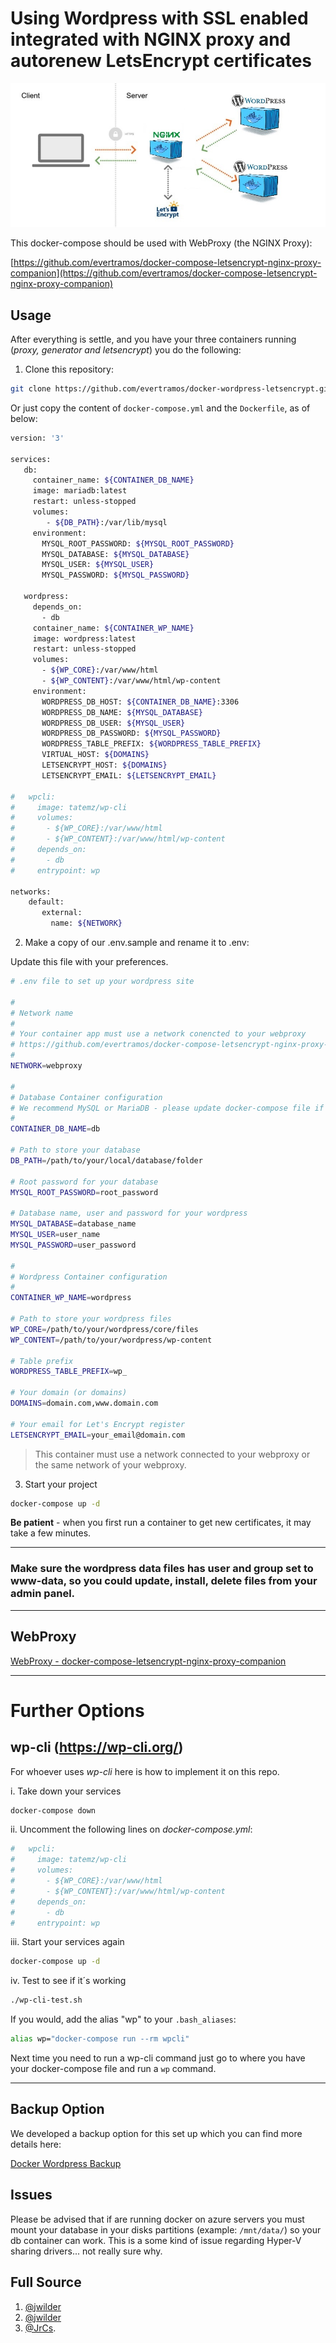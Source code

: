 # Using Wordpress with SSL enabled integrated with NGINX proxy and autorenew LetsEncrypt certificates

![wordpress-docker-letsencrypt](https://github.com/evertramos/images/raw/master/wordpress.jpg)

This docker-compose should be used with WebProxy (the NGINX Proxy):

[https://github.com/evertramos/docker-compose-letsencrypt-nginx-proxy-companion](https://github.com/evertramos/docker-compose-letsencrypt-nginx-proxy-companion)


## Usage

After everything is settle, and you have your three containers running (_proxy, generator and letsencrypt_) you do the following:

1. Clone this repository:

```bash
git clone https://github.com/evertramos/docker-wordpress-letsencrypt.git
```

Or just copy the content of `docker-compose.yml` and the `Dockerfile`, as of below:

```bash
version: '3'

services:
   db:
     container_name: ${CONTAINER_DB_NAME}
     image: mariadb:latest
     restart: unless-stopped
     volumes:
        - ${DB_PATH}:/var/lib/mysql
     environment:
       MYSQL_ROOT_PASSWORD: ${MYSQL_ROOT_PASSWORD}
       MYSQL_DATABASE: ${MYSQL_DATABASE}
       MYSQL_USER: ${MYSQL_USER}
       MYSQL_PASSWORD: ${MYSQL_PASSWORD}

   wordpress:
     depends_on:
       - db
     container_name: ${CONTAINER_WP_NAME}
     image: wordpress:latest
     restart: unless-stopped
     volumes:
       - ${WP_CORE}:/var/www/html
       - ${WP_CONTENT}:/var/www/html/wp-content
     environment:
       WORDPRESS_DB_HOST: ${CONTAINER_DB_NAME}:3306
       WORDPRESS_DB_NAME: ${MYSQL_DATABASE}
       WORDPRESS_DB_USER: ${MYSQL_USER}
       WORDPRESS_DB_PASSWORD: ${MYSQL_PASSWORD}
       WORDPRESS_TABLE_PREFIX: ${WORDPRESS_TABLE_PREFIX}
       VIRTUAL_HOST: ${DOMAINS}
       LETSENCRYPT_HOST: ${DOMAINS}
       LETSENCRYPT_EMAIL: ${LETSENCRYPT_EMAIL} 

#   wpcli:
#     image: tatemz/wp-cli
#     volumes:
#       - ${WP_CORE}:/var/www/html
#       - ${WP_CONTENT}:/var/www/html/wp-content
#     depends_on:
#       - db
#     entrypoint: wp

networks:
    default:
       external:
         name: ${NETWORK}
```

2. Make a copy of our .env.sample and rename it to .env:

Update this file with your preferences.

```bash
# .env file to set up your wordpress site

#
# Network name
# 
# Your container app must use a network conencted to your webproxy 
# https://github.com/evertramos/docker-compose-letsencrypt-nginx-proxy-companion
#
NETWORK=webproxy

#
# Database Container configuration
# We recommend MySQL or MariaDB - please update docker-compose file if needed.
#
CONTAINER_DB_NAME=db

# Path to store your database
DB_PATH=/path/to/your/local/database/folder

# Root password for your database
MYSQL_ROOT_PASSWORD=root_password

# Database name, user and password for your wordpress
MYSQL_DATABASE=database_name
MYSQL_USER=user_name
MYSQL_PASSWORD=user_password

#
# Wordpress Container configuration
#
CONTAINER_WP_NAME=wordpress

# Path to store your wordpress files
WP_CORE=/path/to/your/wordpress/core/files
WP_CONTENT=/path/to/your/wordpress/wp-content

# Table prefix
WORDPRESS_TABLE_PREFIX=wp_

# Your domain (or domains)
DOMAINS=domain.com,www.domain.com

# Your email for Let's Encrypt register
LETSENCRYPT_EMAIL=your_email@domain.com
```

>This container must use a network connected to your webproxy or the same network of your webproxy.

3. Start your project

```bash
docker-compose up -d
```

**Be patient** - when you first run a container to get new certificates, it may take a few minutes.

----

### Make sure the wordpress data files has user and group set to **www-data**, so you could update, install, delete files from your admin panel.

----


## WebProxy

[WebProxy - docker-compose-letsencrypt-nginx-proxy-companion](https://github.com/evertramos/docker-compose-letsencrypt-nginx-proxy-companion)

----

# Further Options

## wp-cli (https://wp-cli.org/)

For whoever uses *wp-cli* here is how to implement it on this repo. 


i. Take down your services

```bash
docker-compose down 
```

ii. Uncomment the following lines on _docker-compose.yml_:

```bash
#   wpcli:
#     image: tatemz/wp-cli
#     volumes:
#       - ${WP_CORE}:/var/www/html
#       - ${WP_CONTENT}:/var/www/html/wp-content
#     depends_on:
#       - db
#     entrypoint: wp
```

iii. Start your services again

```bash
docker-compose up -d
```

iv. Test to see if it´s working

```bash
./wp-cli-test.sh

```

If you would, add the alias "wp" to your `.bash_aliases`:

```bash
alias wp="docker-compose run --rm wpcli"
```

Next time you need to run a wp-cli command just go to where you have your docker-compose file and run a `wp` command.

----

## Backup Option

We developed a backup option for this set up which you can find more details here:

[Docker Wordpress Backup](https://github.com/evertramos/docker-wordpress-backup)


## Issues

Please be advised that if are running docker on azure servers you must mount your database in your disks partitions (example: `/mnt/data/`) so your db container can work. This is a some kind of issue regarding Hyper-V sharing drivers... not really sure why.


## Full Source

1. [@jwilder](https://github.com/jwilder/nginx-proxy)
2. [@jwilder](https://github.com/jwilder/docker-gen)
3. [@JrCs](https://github.com/JrCs/docker-letsencrypt-nginx-proxy-companion).
